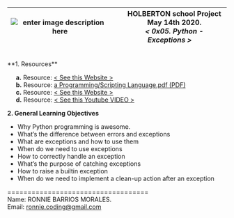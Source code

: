 |![enter image description here](https://1.bp.blogspot.com/-q5IliaSxM0Q/Tp2M2Y1vwKI/AAAAAAAAA4I/RXcz6Hisb9Q/s1600/text-x-python.png)|&nbsp;&nbsp;&nbsp;&nbsp;&nbsp;HOLBERTON school Project<br>&nbsp;&nbsp;&nbsp;&nbsp;&nbsp;May 14th 2020.<br>&nbsp;&nbsp;&nbsp;&nbsp;&nbsp;*< 0x05. Python - Exceptions >*|
|--|--|
<br>
**1. Resources**

&nbsp;&nbsp;&nbsp;&nbsp;&nbsp;**a.** Resource:  [< See this Website >](http://montyscoconut.github.io/about.html)<br>
&nbsp;&nbsp;&nbsp;&nbsp;&nbsp;**b.** Resource: [a Programming/Scripting Language.pdf (PDF)](http://www.informatik.uni-bremen.de/~hof/Monty/Monty-Watt.pdf)<br>
&nbsp;&nbsp;&nbsp;&nbsp;&nbsp;**c.** Resource:   [< See this Website >](http://montyscoconut.github.io/try/?page=index)<br>
&nbsp;&nbsp;&nbsp;&nbsp;&nbsp;**d.** Resource:  [< See this Youtube VIDEO >](https://www.youtube.com/watch?v=I1f45REi3k4)

**2. General Learning Objectives**
-   Why Python programming is awesome.
-   What’s the difference between errors and exceptions
-   What are exceptions and how to use them
-   When do we need to use exceptions
-   How to correctly handle an exception
-   What’s the purpose of catching exceptions
-   How to raise a builtin exception
-   When do we need to implement a clean-up action after an exception

===================================<br>
Name: RONNIE BARRIOS MORALES.<br>
Email: ronnie.coding@gmail.com
